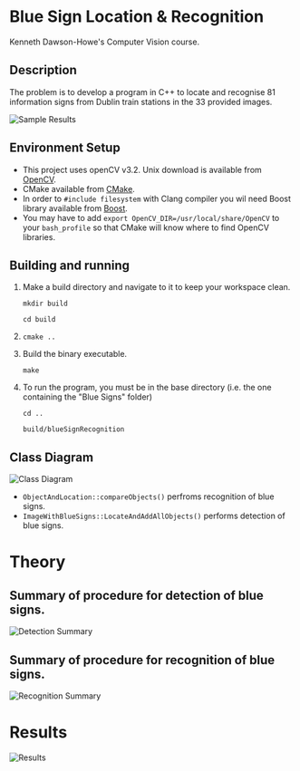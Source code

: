 # Blue Sign Location & Recognition
Kenneth Dawson-Howe's Computer Vision course.

## Description

The problem is to develop a program in C++ to locate and recognise 81 information signs from Dublin train stations in the 33 provided images.

![Sample Results](doc/BlueSignSampleResults.png "Sample Results")

## Environment Setup
- This project uses openCV v3.2. Unix download is available from [OpenCV](https://sourceforge.net/projects/opencvlibrary/files/opencv-unix/3.2.0/opencv-3.2.0.zip/download).
- CMake available from [CMake](https://cmake.org/download/).
- In order to `#include filesystem` with Clang compiler you wil need Boost library available from [Boost](https://www.boost.org/doc/libs/1_71_0/more/getting_started/index.html). 
- You may have to add `export OpenCV_DIR=/usr/local/share/OpenCV` to your `bash_profile`
  so that CMake will know where to find OpenCV libraries.


## Building and running
1. Make a build directory and navigate to it to keep your workspace clean.
   
   `mkdir build`
   
   `cd build`

2. `cmake ..`
  
3. Build the binary executable.
   
   `make`

4. To run the program, you must be in the base directory (i.e. the one containing the "Blue Signs" folder)

   `cd ..`

   `build/blueSignRecognition `


## Class Diagram
![Class Diagram](doc/UML_class_diagram.png "class diagram")

- `ObjectAndLocation::compareObjects()` perfroms recognition of blue signs.
- `ImageWithBlueSigns::LocateAndAddAllObjects()` performs detection of blue signs.

# Theory 

## Summary of procedure for detection of blue signs.
![Detection Summary](doc/DetectionSummary.png "Detection summary")

## Summary of procedure for recognition of blue signs.
![Recognition Summary](doc/RecognitionSummary.png "Recognition Summary")

# Results
![Results](doc/Results.png "Results")